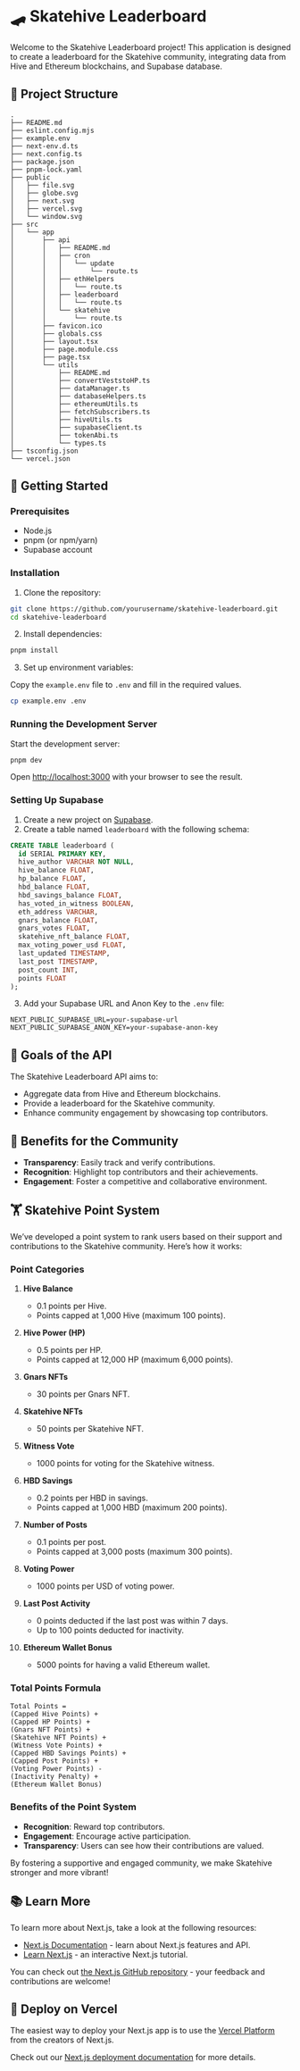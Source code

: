 # 🛹 Skatehive Leaderboard

Welcome to the Skatehive Leaderboard project! This application is designed to create a leaderboard for the Skatehive community, integrating data from Hive and Ethereum blockchains, and Supabase database.

## 📁 Project Structure

```
.
├── README.md
├── eslint.config.mjs
├── example.env
├── next-env.d.ts
├── next.config.ts
├── package.json
├── pnpm-lock.yaml
├── public
│   ├── file.svg
│   ├── globe.svg
│   ├── next.svg
│   ├── vercel.svg
│   └── window.svg
├── src
│   └── app
│       ├── api
│       │   ├── README.md
│       │   ├── cron
│       │   │   └── update
│       │   │       └── route.ts
│       │   ├── ethHelpers
│       │   │   └── route.ts
│       │   ├── leaderboard
│       │   │   └── route.ts
│       │   └── skatehive
│       │       └── route.ts
│       ├── favicon.ico
│       ├── globals.css
│       ├── layout.tsx
│       ├── page.module.css
│       ├── page.tsx
│       └── utils
│           ├── README.md
│           ├── convertVeststoHP.ts
│           ├── dataManager.ts
│           ├── databaseHelpers.ts
│           ├── ethereumUtils.ts
│           ├── fetchSubscribers.ts
│           ├── hiveUtils.ts
│           ├── supabaseClient.ts
│           ├── tokenAbi.ts
│           └── types.ts
├── tsconfig.json
└── vercel.json
```

## 🚀 Getting Started

### Prerequisites

- Node.js
- pnpm (or npm/yarn)
- Supabase account

### Installation

1. Clone the repository:

```bash
git clone https://github.com/yourusername/skatehive-leaderboard.git
cd skatehive-leaderboard
```

2. Install dependencies:

```bash
pnpm install
```

3. Set up environment variables:

Copy the `example.env` file to `.env` and fill in the required values.

```bash
cp example.env .env
```

### Running the Development Server

Start the development server:

```bash
pnpm dev
```

Open [http://localhost:3000](http://localhost:3000) with your browser to see the result.

### Setting Up Supabase

1. Create a new project on [Supabase](https://supabase.com/).
2. Create a table named `leaderboard` with the following schema:

```sql
CREATE TABLE leaderboard (
  id SERIAL PRIMARY KEY,
  hive_author VARCHAR NOT NULL,
  hive_balance FLOAT,
  hp_balance FLOAT,
  hbd_balance FLOAT,
  hbd_savings_balance FLOAT,
  has_voted_in_witness BOOLEAN,
  eth_address VARCHAR,
  gnars_balance FLOAT,
  gnars_votes FLOAT,
  skatehive_nft_balance FLOAT,
  max_voting_power_usd FLOAT,
  last_updated TIMESTAMP,
  last_post TIMESTAMP,
  post_count INT,
  points FLOAT
);
```

3. Add your Supabase URL and Anon Key to the `.env` file:

```env
NEXT_PUBLIC_SUPABASE_URL=your-supabase-url
NEXT_PUBLIC_SUPABASE_ANON_KEY=your-supabase-anon-key
```

## 🎯 Goals of the API

The Skatehive Leaderboard API aims to:

- Aggregate data from Hive and Ethereum blockchains.
- Provide a leaderboard for the Skatehive community.
- Enhance community engagement by showcasing top contributors.

## 🌟 Benefits for the Community

- **Transparency**: Easily track and verify contributions.
- **Recognition**: Highlight top contributors and their achievements.
- **Engagement**: Foster a competitive and collaborative environment.

## 🏋️ Skatehive Point System

We’ve developed a point system to rank users based on their support and contributions to the Skatehive community. Here’s how it works:

### **Point Categories**

1. **Hive Balance**
   - 0.1 points per Hive.
   - Points capped at 1,000 Hive (maximum 100 points).

2. **Hive Power (HP)**
   - 0.5 points per HP.
   - Points capped at 12,000 HP (maximum 6,000 points).

3. **Gnars NFTs**
   - 30 points per Gnars NFT.

4. **Skatehive NFTs**
   - 50 points per Skatehive NFT.

5. **Witness Vote**
   - 1000 points for voting for the Skatehive witness.

6. **HBD Savings**
   - 0.2 points per HBD in savings.
   - Points capped at 1,000 HBD (maximum 200 points).

7. **Number of Posts**
   - 0.1 points per post.
   - Points capped at 3,000 posts (maximum 300 points).

8. **Voting Power**
   - 1000 points per USD of voting power.

9. **Last Post Activity**
   - 0 points deducted if the last post was within 7 days.
   - Up to 100 points deducted for inactivity.

10. **Ethereum Wallet Bonus**
    - 5000 points for having a valid Ethereum wallet.

### **Total Points Formula**

```
Total Points =
(Capped Hive Points) +
(Capped HP Points) +
(Gnars NFT Points) +
(Skatehive NFT Points) +
(Witness Vote Points) +
(Capped HBD Savings Points) +
(Capped Post Points) +
(Voting Power Points) -
(Inactivity Penalty) +
(Ethereum Wallet Bonus)
```

### **Benefits of the Point System**

- **Recognition**: Reward top contributors.
- **Engagement**: Encourage active participation.
- **Transparency**: Users can see how their contributions are valued.

By fostering a supportive and engaged community, we make Skatehive stronger and more vibrant!

## 📚 Learn More

To learn more about Next.js, take a look at the following resources:

- [Next.js Documentation](https://nextjs.org/docs) - learn about Next.js features and API.
- [Learn Next.js](https://nextjs.org/learn) - an interactive Next.js tutorial.

You can check out [the Next.js GitHub repository](https://github.com/vercel/next.js) - your feedback and contributions are welcome!

## 🚀 Deploy on Vercel

The easiest way to deploy your Next.js app is to use the [Vercel Platform](https://vercel.com/new?utm_medium=default-template&filter=next.js&utm_source=create-next-app&utm_campaign=create-next-app-readme) from the creators of Next.js.

Check out our [Next.js deployment documentation](https://nextjs.org/docs/app/building-your-application/deploying) for more details.
